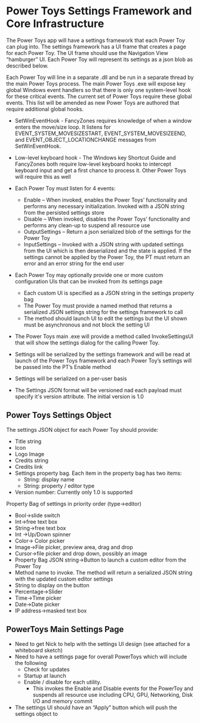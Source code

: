 # Power Toys Settings Framework and Core Infrastructure
The Power  Toys app will have a settings framework that each Power Toy can plug into.  The settings framework has a UI frame that creates a page for each Power Toy.  The UI frame should use the Navigation View “hamburger” UI.  Each Power Toy will represent its settings as a json blob as described below.  

Each Power Toy will line in a separate .dll and be run in a separate thread by the main Power Toys process.  The main Power Toys .exe will expose key global Windows event handlers so that there is only one system-level hook for these critical events.  The current set of Power Toys require these global events.  This list will be amended as new Power Toys are authored that require additional global hooks.
* SetWinEventHook - FancyZones requires knowledge of when a window enters the move/size loop. It listens for EVENT_SYSTEM_MOVESIZESTART, EVENT_SYSTEM_MOVESIZEEND, and EVENT_OBJECT_LOCATIONCHANGE messages from SetWinEventHook.
* Low-level keyboard hook - The Windows key Shortcut Guide and FancyZones both require low-level keyboard hooks to intercept keyboard input and get a first chance to process it.  Other Power Toys will require this as well

* Each Power Toy must listen for 4 events:
    * Enable – When invoked, enables the Power Toys’ functionality and performs any necessary initialization.  Invoked with a JSON string from the persisted settings store
    * Disable – When invoked, disables the Power Toys’ functionality and performs any clean-up to suspend all resource use
    * OutputSettings – Return a json serialized blob of the settings for the Power Toy
    * InputSettings – Invoked with a JSON string with updated settings from the UI which is then deserialized and the state is applied.  If the settings cannot be applied by the Power Toy, the PT must return an error and an error string for the end user
* Each Power Toy may optionally provide one or more custom configuration UIs that can be invoked from its settings page
    * Each custom UI is specified as a JSON string in the settings property bag
    * The Power Toy must provide a named method that returns a serialized JSON settings string for the settings framework to call
    * The method should launch UI to edit the settings but the UI shown must be asynchronous and not block the setting UI
* The Power Toys main .exe will provide a method called InvokeSettingsUI that will show the settings dialog for the calling Power Toy.   
* Settings will be serialized by the settings framework and will be read at launch of the Power Toys framework and each Power Toy’s settings will be passed into the PT’s Enable method
* Settings will be serialized on a per-user basis
* The Settings JSON format will be versioned nad each payload must specify it's version attribute.  The initial version is 1.0
 
## Power Toys Settings Object
The settings JSON object for each Power Toy should provide:
* Title string
* Icon
* Logo Image
* Credits string
* Credits link
* Settings property bag.  Each item in the property bag has two items:
   * String: display name
   * String: property / editor type
* Version number: Currently only 1.0 is supported

Property Bag of settings in priority order (type->editor)
* Bool->slide switch
* Int->free text box
* String->free text box
* Int ->Up/Down spinner
* Color-> Color picker
* Image->File picker, preview area, drag and drop
* Cursor->file picker and drop down, possibly an image
* Property Bag JSON string->Button to launch a custom editor from the Power Toy
* Method name to invoke.  The method will return a serialized JSON string with the updated custom editor settings
* String to display on the button
* Percentage->Slider
* Time->Time picker
* Date->Date picker
* IP address->masked text box
 
## PowerToys Main Settings Page
* Need to get Nick to help with the settings UI design (see attached for a whiteboard sketch)
* Need to have a settings page for overall PowerToys which will include the following
    * Check for updates
    * Startup at launch
    * Enable / disable for each utility.  
        * This invokes the Enable and Disable events for the PowerToy and suspends all resource use including CPU, GPU, Networking, Disk I/O and memory commit
* The settings UI should have an “Apply” button which will push the settings object to 
